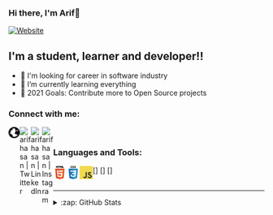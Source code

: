 ### Hi there, I'm Arif👋

[![Website](https://img.shields.io/website?label=ArifHasan&style=for-the-badge&url=https%3A%2F%2Fcodestackr.com)](https://hasanmdarif.github.io)

## I'm a student, learner and developer!!

- 🔭 I'm looking for career in software industry 
- 🌱 I’m currently learning everything 
- 🥅 2021 Goals: Contribute more to Open Source projects


### Connect with me:

[<img align="left" alt="hasanmdarif.github.io" width="22px" src="https://raw.githubusercontent.com/iconic/open-iconic/master/svg/globe.svg" />][website]

[<img align="left" alt="arifhasan | Twitter" width="22px" src="https://cdn.jsdelivr.net/npm/simple-icons@v3/icons/twitter.svg" />][twitter]
[<img align="left" alt="arifhasan | LinkedIn" width="22px" src="https://cdn.jsdelivr.net/npm/simple-icons@v3/icons/linkedin.svg" />][linkedin]
[<img align="left" alt="arifhasan | Instagram" width="22px" src="https://cdn.jsdelivr.net/npm/simple-icons@v3/icons/instagram.svg" />][instagram]

<br />

### Languages and Tools:

[<img align="left" alt="HTML5" width="26px" src="https://raw.githubusercontent.com/github/explore/80688e429a7d4ef2fca1e82350fe8e3517d3494d/topics/html/html.png" />]
[<img align="left" alt="CSS3" width="26px" src="https://raw.githubusercontent.com/github/explore/80688e429a7d4ef2fca1e82350fe8e3517d3494d/topics/css/css.png" />]
[<img align="left" alt="JavaScript" width="26px" src="https://raw.githubusercontent.com/github/explore/80688e429a7d4ef2fca1e82350fe8e3517d3494d/topics/javascript/javascript.png" />]
<br />
<br />

---




<details>
  <summary>:zap: GitHub Stats</summary>

  <img align="left" alt="hasanmdarif's GitHub Stats" src="https://github-readme-stats.vercel.app/api?username=hasanmdarif&show_icons=true&hide_border=true" />

</details>

[website]: https://www.hasanmdarif.github.io
[twitter]: https://twitter.com/Arifhasan01
[instagram]: https://instagram.com/__arif.hasan__
[linkedin]: https://linkedin.com/in/arif-hasan-937218124